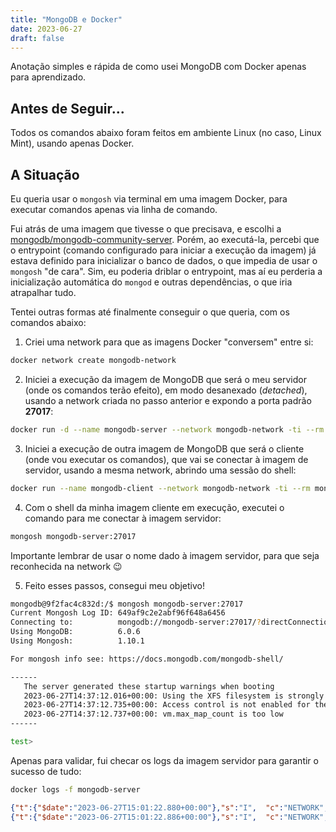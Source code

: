 ```yaml
---
title: "MongoDB e Docker"
date: 2023-06-27
draft: false
---
```


Anotação simples e rápida de como usei MongoDB com Docker apenas para aprendizado.

## Antes de Seguir...

Todos os comandos abaixo foram feitos em ambiente Linux (no caso, Linux Mint), usando apenas Docker.

## A Situação

Eu queria usar o `mongosh` via terminal em uma imagem Docker, para executar comandos apenas via linha de comando.

Fui atrás de uma imagem que tivesse o que precisava, e escolhi a
[mongodb/mongodb-community-server](https://hub.docker.com/r/mongodb/mongodb-community-server). Porém, ao executá-la,
percebi que o entrypoint (comando configurado para iniciar a execução da imagem) já estava definido para inicializar o
banco de dados, o que impedia de usar o `mongosh` "de cara". Sim, eu poderia driblar o entrypoint, mas aí eu perderia a
inicialização automática do `mongod` e outras dependências, o que iria atrapalhar tudo.

Tentei outras formas até finalmente conseguir o que queria, com os comandos abaixo:

1. Criei uma network para que as imagens Docker "conversem" entre si:

```bash
docker network create mongodb-network
```

2. Iniciei a execução da imagem de MongoDB que será o meu servidor (onde os comandos terão efeito), em modo desanexado
   (_detached_), usando a network criada no passo anterior e expondo a porta padrão **27017**:

```bash
docker run -d --name mongodb-server --network mongodb-network -ti --rm -p 27017:27017 mongodb/mongodb-community-server:latest
```

3. Iniciei a execução de outra imagem de MongoDB que será o cliente (onde vou executar os comandos), que vai se conectar
   à imagem de servidor, usando a mesma network, abrindo uma sessão do shell:

```bash
docker run --name mongodb-client --network mongodb-network -ti --rm mongodb/mongodb-community-server:latest bash
```

4. Com o shell da minha imagem cliente em execução, executei o comando para me conectar à imagem servidor:

```bash
mongosh mongodb-server:27017
```

Importante lembrar de usar o nome dado à imagem servidor, para que seja reconhecida na network :wink:

5. Feito esses passos, consegui meu objetivo!

```bash
mongodb@9f2fac4c832d:/$ mongosh mongodb-server:27017
Current Mongosh Log ID: 649af9c2e2abf96f648a6456
Connecting to:          mongodb://mongodb-server:27017/?directConnection=true&appName=mongosh+1.10.1
Using MongoDB:          6.0.6
Using Mongosh:          1.10.1

For mongosh info see: https://docs.mongodb.com/mongodb-shell/

------
   The server generated these startup warnings when booting
   2023-06-27T14:37:12.016+00:00: Using the XFS filesystem is strongly recommended with the WiredTiger storage engine. See http://dochub.mongodb.org/core/prodnotes-filesystem
   2023-06-27T14:37:12.735+00:00: Access control is not enabled for the database. Read and write access to data and configuration is unrestricted
   2023-06-27T14:37:12.737+00:00: vm.max_map_count is too low
------

test>

```

Apenas para validar, fui checar os logs da imagem servidor para garantir o sucesso de tudo:

```bash
docker logs -f mongodb-server
```

```json
{"t":{"$date":"2023-06-27T15:01:22.880+00:00"},"s":"I",  "c":"NETWORK",  "id":22943,   "ctx":"listener","msg":"Connection accepted","attr":{"remote":"172.18.0.3:37788","uuid":"d970dc63-cd9a-4ec2-a2e0-0bc2f07d2a2e","connectionId":6,"connectionCount":1}}
{"t":{"$date":"2023-06-27T15:01:22.886+00:00"},"s":"I",  "c":"NETWORK",  "id":51800,   "ctx":"conn6","msg":"client metadata","attr":{"remote":"172.18.0.3:37788","client":"conn6","doc":{"application":{"name":"mongosh 1.10.1"},"driver":{"name":"nodejs|mongosh","version":"5.6.0|1.10.1"},"platform":"Node.js v16.20.1, LE","os":{"name":"linux","architecture":"x64","version":"5.4.0-152-generic","type":"Linux"}}}}
```

